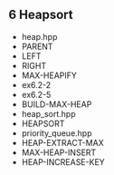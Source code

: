 6	Heapsort
--------------------------------------
- heap.hpp
 - PARENT
 - LEFT
 - RIGHT
 - MAX-HEAPIFY
 - ex6.2-2
 - ex6.2-5
 - BUILD-MAX-HEAP
- heap_sort.hpp
 - HEAPSORT
- priority_queue.hpp
 - HEAP-EXTRACT-MAX
 - MAX-HEAP-INSERT
 - HEAP-INCREASE-KEY
